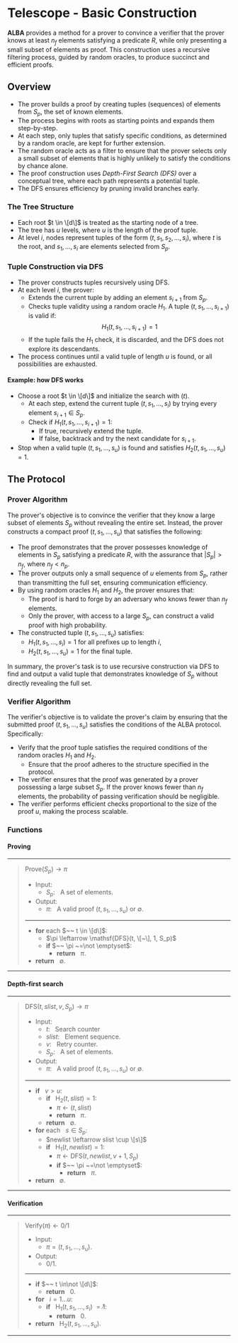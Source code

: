 # Telescope - Basic Construction
**ALBA** provides a method for a prover to convince a verifier that the prover knows at least $n_f$ elements satisfying a predicate $R$, while only presenting a small subset of elements as proof. 
This construction uses a recursive filtering process, guided by random oracles, to produce succinct and efficient proofs.

## Overview
- The prover builds a proof by creating tuples (sequences) of elements from $S_p$, the set of known elements. 
- The process begins with roots as starting points and expands them step-by-step. 
- At each step, only tuples that satisfy specific conditions, as determined by a random oracle, are kept for further extension.
- The random oracle acts as a filter to ensure that the prover selects only a small subset of elements that is highly unlikely to satisfy the conditions by chance alone.
- The proof construction uses *Depth-First Search (DFS)* over a conceptual tree, where each path represents a potential tuple. 
- The DFS ensures efficiency by pruning invalid branches early.

### The Tree Structure
- Each root $t \in \[d\]$ is treated as the starting node of a tree.
- The tree has $u$ levels, where $u$ is the length of the proof tuple.
- At level $i$, nodes represent tuples of the form $(t, s_1, s_2, \ldots, s_i)$, where $t$ is the root, and $s_1, \ldots, s_i$ are elements selected from $S_p$.

### Tuple Construction via DFS
- The prover constructs tuples recursively using DFS.
- At each level $i$, the prover:
  - Extends the current tuple by adding an element $s_{i+1}$ from $S_p$.
  - Checks tuple validity using a random oracle $H_1$. A tuple $(t, s_1, \ldots, s_{i+1})$ is valid if:
  $$
  H_1(t, s_1, \ldots, s_{i+1}) = 1
  $$
  - If the tuple fails the $H_1$ check, it is discarded, and the DFS does not explore its descendants.
- The process continues until a valid tuple of length $u$ is found, or all possibilities are exhausted.

#### Example: how DFS works
- Choose a root $t \in \[d\]$ and initialize the search with $(t)$.
  - At each step, extend the current tuple $(t, s_1, \ldots, s_i)$ by trying every element $s_{i+1} \in S_p$.
  - Check if $H_1(t, s_1, \ldots, s_{i+1}) = 1$:
    - If true, recursively extend the tuple.
    - If false, backtrack and try the next candidate for $s_{i+1}$.
- Stop when a valid tuple $(t, s_1, \ldots, s_u)$ is found and satisfies $H_2(t, s_1, \ldots, s_u) = 1$.

## The Protocol

### Prover Algorithm
The prover's objective is to convince the verifier that they know a large subset of elements $S_p$ without revealing the entire set.
Instead, the prover constructs a compact proof $(t, s_1, ..., s_u)$ that satisfies the following:
- The proof demonstrates that the prover possesses knowledge of elements in $S_p$ satisfying a predicate $R$, with the assurance that $|S_p| > n_f$, where $n_f < n_p$.
- The prover outputs only a small sequence of $u$ elements from $S_p$, rather than transmitting the full set, ensuring communication efficiency.
- By using random oracles $H_1$ and $H_2$, the prover ensures that:
  - The proof is hard to forge by an adversary who knows fewer than $n_f$ elements.
  - Only the prover, with access to a large $S_p$, can construct a valid proof with high probability.
- The constructed tuple $(t, s_1, ..., s_u)$ satisfies:
  - $H_1(t, s_1, ..., s_i) = 1$ for all prefixes up to length $i$,
  - $H_2(t, s_1, ..., s_u) = 1$ for the final tuple.

In summary, the prover's task is to use recursive construction via DFS to find and output a valid tuple that demonstrates knowledge of $S_p$ without directly revealing the full set.

### Verifier Algorithm
The verifier's objective is to validate the prover's claim by ensuring that the submitted proof $(t, s_1, ..., s_u)$ satisfies the conditions of the ALBA protocol. Specifically:
- Verify that the proof tuple satisfies the required conditions of the random oracles $H_1$ and $H_2$.
  - Ensure that the proof adheres to the structure specified in the protocol.
- The verifier ensures that the proof was generated by a prover possessing a large subset $S_p$. If the prover knows fewer than $n_f$ elements, the probability of passing verification should be negligible.
- The verifier performs efficient checks proportional to the size of the proof $u$, making the process scalable.

### Functions

#### Proving
---
> $\mathsf{Prove}(S_p) \rightarrow \pi$
> - Input:
>   - $S_p:~~$ A set of elements.
> - Output:
>   - $\pi:~~$ A valid proof $(t, s_1, ..., s_u)$ or $\emptyset$.
> ---
> - **for** each $~~ t \in \[d\]$:
>   - $\pi \leftarrow \mathsf{DFS}(t, \[~\], 1, S_p)$
>   - **if** $~~ \pi ~=\not \emptyset$:
>     - **return** $~~ \pi$.
> - **return** $~~ \emptyset$.
---

#### Depth-first search
---
> $\mathsf{DFS}(t, slist, v, S_p) \rightarrow \pi$
> - Input:
>   - $t:~~$ Search counter
>   - $slist:~~$ Element sequence.
>   - $v:~~$ Retry counter.
>   - $S_p:~~$ A set of elements.
> - Output:
>   - $\pi:~~$ A valid proof $(t, s_1, ..., s_u)$ or $\emptyset$.
> ---
> - **if** $~~ v > u$:
>   - **if** $~~ \mathsf{H}_2(t, slist) = 1$:
>     - $\pi \leftarrow (t, slist)$
>     - **return** $~~ \pi$.
>   - **return** $~~ \emptyset$.
> - **for** each $~~ s \in S_p$:
>   - $newlist \leftarrow slist \cup \[s\]$
>   - **if** $~~ \mathsf{H}_1(t, newlist) = 1$:
>     - $\pi \leftarrow \mathsf{DFS}(t, newlist, v+1, S_p)$
>     - **if** $~~ \pi ~=\not \emptyset$:
>       - **return** $~~ \pi$.
> - **return** $~~ \emptyset$.
---

#### Verification
---
> $\mathsf{Verify}(\pi) \leftarrow 0/1$
> 
> - Input:
>   - $\pi = (t, s_1, ..., s_u)$.
> - Output:
>   - $0/1$.
> ---
> - **if** $~~ t \in\not  \[d\]$:
>   - **return** $~~ 0$.
> - **for** $~~ i = 1\ldots u$:
>   - **if** $~~ \mathsf{H}_1(t, s_1, \ldots, s_i) ~=\not 1$:
>     - **return** $~~0$.
> - **return** $~~ \mathsf{H}_2(t, s_1, \ldots, s_u)$.
---



